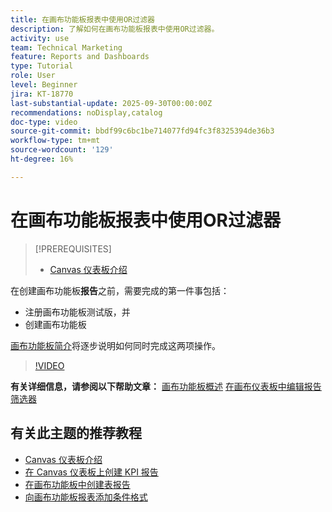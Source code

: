 ```yaml
---
title: 在画布功能板报表中使用OR过滤器
description: 了解如何在画布功能板报表中使用OR过滤器。
activity: use
team: Technical Marketing
feature: Reports and Dashboards
type: Tutorial
role: User
level: Beginner
jira: KT-18770
last-substantial-update: 2025-09-30T00:00:00Z
recommendations: noDisplay,catalog
doc-type: video
source-git-commit: bbdf99c6bc1be714077fd94fc3f8325394de36b3
workflow-type: tm+mt
source-wordcount: '129'
ht-degree: 16%

---
```


# 在画布功能板报表中使用OR过滤器

>[!PREREQUISITES]
>
>* [Canvas 仪表板介绍](/help/reporting/canvas-dashboards/introduction-to-canvas-dashboards.md)

在创建画布功能板&#x200B;**报告**&#x200B;之前，需要完成的第一件事包括：

* 注册画布功能板测试版，并
* 创建画布功能板

[画布功能板简介](/help/reporting/canvas-dashboards/introduction-to-canvas-dashboards.md)将逐步说明如何同时完成这两项操作。

>[!VIDEO](https://video.tv.adobe.com/v/3475391/?quality=12&learn=on&enablevpops=1&captions=chi_hans)

**有关详细信息，请参阅以下帮助文章：**
[画布功能板概述](https://experienceleague.adobe.com/zh-hans/docs/workfront/using/reporting/canvas-dashboards/canvas-dashboards-overview)
[在画布仪表板中编辑报告筛选器](https://experienceleague.adobe.com/zh-hans/docs/workfront/using/reporting/canvas-dashboards/manage-reports/edit-report-filters)

## 有关此主题的推荐教程

* [Canvas 仪表板介绍](/help/reporting/canvas-dashboards/introduction-to-canvas-dashboards.md)
* [在 Canvas 仪表板上创建 KPI 报告](/help/reporting/canvas-dashboards/create-a-kpi-report-on-a-canvas-dashboard.md)
* [在画布功能板中创建表报告](/help/reporting/canvas-dashboards/create-a-table-report-on-a-canvas-dashboard.md)
* [向画布功能板报表添加条件格式](/help/reporting/canvas-dashboards/add-conditional-formatting-to-a-canvas-dashboard-report.md)

